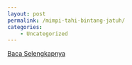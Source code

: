 ```yaml
---
layout: post
permalink: /mimpi-tahi-bintang-jatuh/
categories:
    - Uncategorized
---
```


[Baca Selengkapnya](/06)